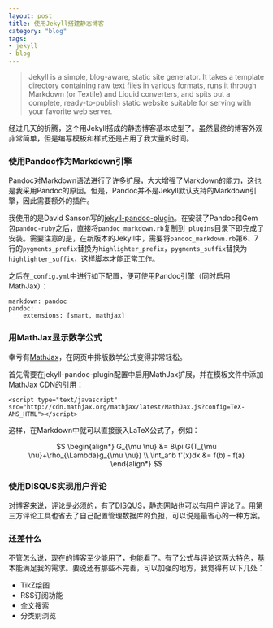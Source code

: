 ```yaml
---
layout: post
title: 使用Jekyll搭建静态博客
category: "blog"
tags:
- jekyll
- blog
---
```


> Jekyll is a simple, blog-aware, static site generator. It takes a template directory containing raw text files in various formats, runs it through Markdown (or Textile) and Liquid converters, and spits out a complete, ready-to-publish static website suitable for serving with your favorite web server.

经过几天的折腾，这个用Jekyll搭成的静态博客基本成型了。虽然最终的博客外观非常简单，但是编写模板和样式还是占用了我大量的时间。

### 使用Pandoc作为Markdown引擎

Pandoc对Markdown语法进行了许多扩展，大大增强了Markdown的能力，这也是我采用Pandoc的原因。但是，Pandoc并不是Jekyll默认支持的Markdown引擎，因此需要额外的插件。

我使用的是David
Sanson写的[jekyll-pandoc-plugin](https://github.com/dsanson/jekyll-pandoc-plugin)。在安装了Pandoc和Gem包`pandoc-ruby`之后，直接将`pandoc_markdown.rb`复制到`_plugins`目录下即完成了安装。需要注意的是，在新版本的Jekyll中，需要将`pandoc_markdown.rb`第6、7行的`pygments_prefix`替换为`highlighter_prefix`，`pygments_suffix`替换为`highlighter_suffix`，这样脚本才能正常工作。

之后在`_config.yml`中进行如下配置，便可使用Pandoc引擎（同时启用MathJax）：

~~~{.yml}
markdown: pandoc
pandoc:
    extensions: [smart, mathjax]
~~~

### 用MathJax显示数学公式

幸亏有[MathJax](http://www.mathjax.org/)，在网页中排版数学公式变得非常轻松。

首先需要在jekyll-pandoc-plugin配置中启用MathJax扩展，并在模板文件中添加MathJax CDN的引用：

~~~ {.html}
<script type="text/javascript" src="http://cdn.mathjax.org/mathjax/latest/MathJax.js?config=TeX-AMS_HTML"></script>
~~~

这样，在Markdown中就可以直接嵌入LaTeX公式了，例如：

$$ \begin{align*}
G_{\mu \nu} &= 8\pi G(T_{\mu \nu}+\rho_{\Lambda}g_{\mu \nu}) \\
\int_a^b f'(x)dx &= f(b) - f(a)
\end{align*} $$

### 使用DISQUS实现用户评论

对博客来说，评论是必须的，有了[DISQUS](https://disqus.com/)，静态网站也可以有用户评论了。用第三方评论工具也省去了自己配置管理数据库的负担，可以说是最省心的一种方案。

### 还差什么

不管怎么说，现在的博客至少能用了，也能看了。有了公式与评论这两大特色，基本能满足我的需求。要说还有那些不完善，可以加强的地方，我觉得有以下几处：

- TikZ绘图
- RSS订阅功能
- 全文搜索
- 分类别浏览

